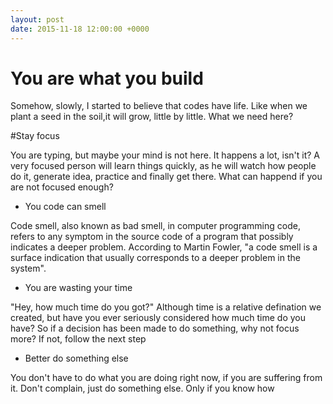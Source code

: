 ```yaml
---
layout: post
date: 2015-11-18 12:00:00 +0000
---
```

You are what you build
======================
Somehow, slowly, I started to believe that codes have life. Like when we plant a seed in the soil,it will grow, little by little. What we need here?

#Stay focus

You are typing, but maybe your mind is not here. It happens a lot, isn't it? A very focused person will learn things quickly, as he will watch how people do it, generate idea, practice and finally get there. What can happend if you are not focused enough?

* You code can smell 

Code smell, also known as bad smell, in computer programming code, refers to any symptom in the source code of a program that possibly indicates a deeper problem. According to Martin Fowler, "a code smell is a surface indication that usually corresponds to a deeper problem in the system".

* You are wasting your time

"Hey, how much time do you got?" Although time is a relative defination we created, but have you ever seriously considered how much time do you have? So if a decision has been made to do something, why not focus more? If not, follow the next step

* Better do something else

You don't have to do what you are doing right now, if you are suffering from it. Don't complain, just do something else. Only if you know how 

